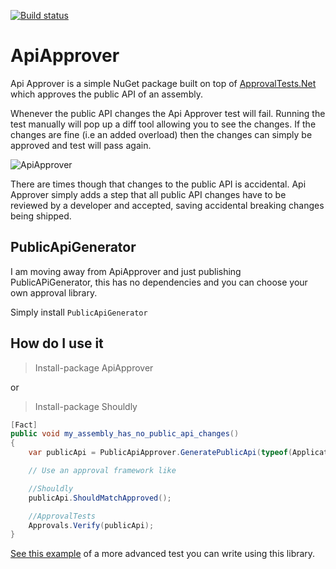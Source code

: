 [![Build status](https://ci.appveyor.com/api/projects/status/5vdwwducje0miayf?svg=true)](https://ci.appveyor.com/project/JakeGinnivan/apiapprover)

# ApiApprover
Api Approver is a simple NuGet package built on top of [ApprovalTests.Net](https://github.com/approvals/ApprovalTests.Net) which approves the public API of an assembly.

Whenever the public API changes the Api Approver test will fail. Running the test manually will pop up a diff tool allowing you to see the changes. If the changes are fine (i.e an added overload) then the changes can simply be approved and test will pass again.

![ApiApprover](http://jake.ginnivan.net/assets/posts/2012-02-19-apiapprover/ApiChange.png)

There are times though that changes to the public API is accidental. Api Approver simply adds a step that all public API changes have to be reviewed by a developer and accepted, saving accidental breaking changes being shipped.

## PublicApiGenerator

I am moving away from ApiApprover and just publishing PublicAPiGenerator, this has no dependencies and you can choose your own approval library.

Simply install `PublicApiGenerator`


## How do I use it
> Install-package ApiApprover

or

> Install-package Shouldly

``` csharp
[Fact]
public void my_assembly_has_no_public_api_changes()
{
	var publicApi = PublicApiApprover.GeneratePublicApi(typeof(Application).Assembly);

    // Use an approval framework like

    //Shouldly
    publicApi.ShouldMatchApproved();

    //ApprovalTests
    Approvals.Verify(publicApi);
}
```

[See this example](https://github.com/JakeGinnivan/ApiApprover/blob/master/src/ApiApprover/ExampleApiApprovalTest.cs) of a more advanced test you can write using this library.
